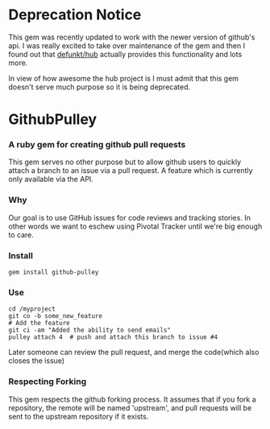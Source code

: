# Deprecation Notice
This gem was recently updated to work with the newer version of github's api.
I was really excited to take over maintenance of the gem and then I found out
that [defunkt/hub](http://defunkt.io/hub/) actually provides this functionality and lots more.

In view of how awesome the hub project is I must admit that this gem doesn't serve
much purpose so it is being deprecated.

# GithubPulley
### A ruby gem for creating github pull requests

This gem serves no other purpose but to allow github users
to quickly attach a branch to an issue via a pull request.
A feature which is currently only available via the API.

### Why

Our goal is to use GitHub issues for code reviews and tracking stories. In other words
we want to eschew using Pivotal Tracker until we're big enough to care.

### Install

    gem install github-pulley

### Use

    cd /myproject
    git co -b some_new_feature
    # Add the feature
    git ci -am "Added the ability to send emails"
    pulley attach 4  # push and attach this branch to issue #4

Later someone can review the pull request, and merge the code(which also closes
the issue)

### Respecting Forking

This gem respects the github forking process. It assumes that if you fork
a repository, the remote will be named 'upstream', and pull requests
will be sent to the upstream repository if it exists.
